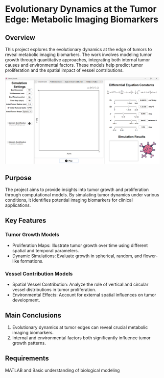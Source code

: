 # Evolutionary Dynamics at the Tumor Edge: Metabolic Imaging Biomarkers
## Overview
This project explores the evolutionary dynamics at the edge of tumors to reveal metabolic imaging biomarkers. The work involves modeling tumor growth through quantitative approaches, integrating both internal tumor causes and environmental factors. These models help predict tumor proliferation and the spatial impact of vessel contributions.

![GUI Screenshot](GUI.png)

## Purpose
The project aims to provide insights into tumor growth and proliferation through computational models. By simulating tumor dynamics under various conditions, it identifies potential imaging biomarkers for clinical applications.

## Key Features
### Tumor Growth Models
- Proliferation Maps: Illustrate tumor growth over time using different spatial and temporal parameters.
- Dynamic Simulations: Evaluate growth in spherical, random, and flower-like formations.

### Vessel Contribution Models
- Spatial Vessel Contribution: Analyze the role of vertical and circular vessel distributions in tumor proliferation.
- Environmental Effects: Account for external spatial influences on tumor development.

## Main Conclusions
1. Evolutionary dynamics at tumor edges can reveal crucial metabolic imaging biomarkers.
2. Internal and environmental factors both significantly influence tumor growth patterns.

## Requirements
MATLAB and Basic understanding of biological modeling

